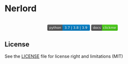 # Nerlord

<p align="center">
<br>
<img height="20" alt="python supported version" src="shields/pythonversion.svg">
<a href="/doc/index.html"><img height="20" alt="project documentation" src="shields/docs-clickme-success.svg"></a>
</p>


## License

See the [LICENSE](LICENSE) file for license right and limitations (MIT)


